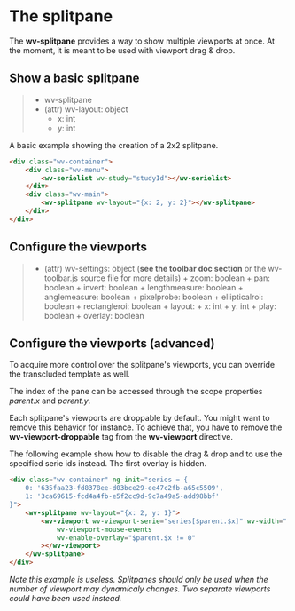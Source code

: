 # The splitpane

The **wv-splitpane** provides a way to show multiple viewports at once. At the moment, it is meant to be used with viewport drag & drop.

## Show a basic splitpane

> - wv-splitpane
> - (attr) wv-layout: object
>     + x: int
>     + y: int

A basic example showing the creation of a 2x2 splitpane.

```html
<div class="wv-container">
    <div class="wv-menu">
        <wv-serielist wv-study="studyId"></wv-serielist>
    </div>
    <div class="wv-main">
        <wv-splitpane wv-layout="{x: 2, y: 2}"></wv-splitpane>
    </div>
</div>
```

## Configure the viewports

> - (attr) wv-settings: object (__see the toolbar doc section__ or the wv-toolbar.js source file for more details)
>       + zoom: boolean
>       + pan: boolean
>       + invert: boolean
>       + lengthmeasure: boolean
>       + anglemeasure: boolean
>       + pixelprobe: boolean
>       + ellipticalroi: boolean
>       + rectangleroi: boolean
>       + layout:
>           +   x: int
>           +   y: int
>       + play: boolean
>       + overlay: boolean

## Configure the viewports (advanced)

To acquire more control over the splitpane's viewports, you can override the transcluded template as well.

The index of the pane can be accessed through the scope properties *$parent.$x* and *$parent.$y*.

Each splitpane's viewports are droppable by default. You might want to remove this behavior for instance. To achieve that, you have to remove the **wv-viewport-droppable** tag from the **wv-viewport** directive.

The following example show how to disable the drag & drop and to use the specified serie ids instead. The first overlay is hidden.

```html
<div class="wv-container" ng-init="series = {
    0: '635faa23-fd8378ee-d03bce29-ee47c2fb-a65c5509',
    1: '3ca69615-fcd4a4fb-e5f2cc9d-9c7a49a5-add98bbf'
}">
    <wv-splitpane wv-layout="{x: 2, y: 1}">
        <wv-viewport wv-viewport-serie="series[$parent.$x]" wv-width="'tag'" wv-height="'tag'"
            wv-viewport-mouse-events
            wv-enable-overlay="$parent.$x != 0"
        ></wv-viewport>
    </wv-splitpane>
</div>
```

_Note this example is useless. Splitpanes should only be used when the number of viewport may dynamicaly changes. Two separate viewports could have been used instead._